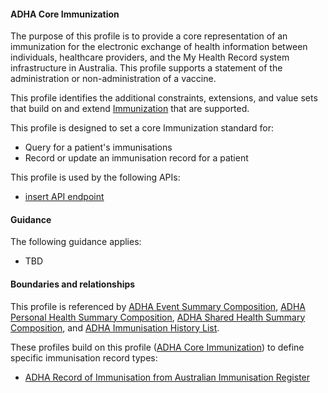 #### ADHA Core Immunization
The purpose of this profile is to provide a core representation of an immunization for the electronic exchange of health information between individuals, healthcare providers, and the My Health Record system infrastructure in Australia. This profile supports a statement of the administration or non-administration of a vaccine.

This profile identifies the additional constraints, extensions, and value sets that build on and extend [Immunization](http://hl7.org/fhir/R4/immunization.html) that are supported. 

This profile is designed to set a core Immunization standard for:
* Query for a patient's immunisations
* Record or update an immunisation record for a patient

This profile is used by the following APIs:
* [insert API endpoint](StructureDefinition-TBD-1.html)

#### Guidance
The following guidance applies:
* TBD

#### Boundaries and relationships
This profile is referenced by 
[ADHA Event Summary Composition](StructureDefinition-dh-composition-phs-1.html),
[ADHA Personal Health Summary Composition](StructureDefinition-dh-composition-phs-1.html),
[ADHA Shared Health Summary Composition](StructureDefinition-dh-composition-shs-1.html), and
[ADHA Immunisation History List](StructureDefinition-dh-list-immunization-1.html).

These profiles build on this profile ([ADHA Core Immunization](StructureDefinition-dh-immunization-core-1.html)) to define specific immunisation record types:
* [ADHA Record of Immunisation from Australian Immunisation Register](StructureDefinition-dh-immunization-air-1.html)
